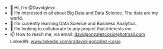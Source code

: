- 👋 Hi, I’m @Davidglezc
- 👀 I’m interested in all about Big Data and Data Science. The data are my world. 
- 🌱 I’m currently learning Data Science and Business Analytics.
- 💞️ I’m looking to collaborate to any project that interests me.
- 📫 How to reach me, via email: davidgonzalezcosio@hotmail.com
                        LinkedIN: www.linkedin.com/in/david-gonzález-cosío

<!---
Davidglezc/Davidglezc is a ✨ special ✨ repository because its `README.md` (this file) appears on your GitHub profile.
You can click the Preview link to take a look at your changes.
--->

